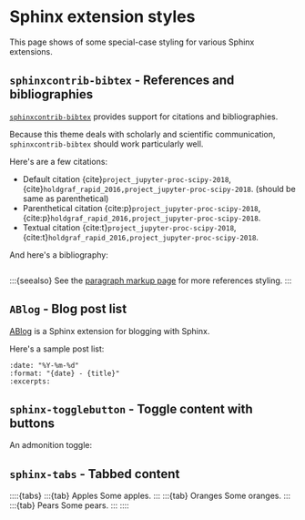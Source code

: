 # Sphinx extension styles

This page shows of some special-case styling for various Sphinx extensions.


## `sphinxcontrib-bibtex` - References and bibliographies

[`sphinxcontrib-bibtex`](https://sphinxcontrib-bibtex.readthedocs.io/en/latest/) provides support for citations and bibliographies.

Because this theme deals with scholarly and scientific communication, `sphinxcontrib-bibtex` should work particularly well.

Here's are a few citations:

- Default citation {cite}`project_jupyter-proc-scipy-2018`, {cite}`holdgraf_rapid_2016,project_jupyter-proc-scipy-2018`. (should be same as parenthetical)
- Parenthetical citation {cite:p}`project_jupyter-proc-scipy-2018`, {cite:p}`holdgraf_rapid_2016,project_jupyter-proc-scipy-2018`.
- Textual citation {cite:t}`project_jupyter-proc-scipy-2018`, {cite:t}`holdgraf_rapid_2016,project_jupyter-proc-scipy-2018`.

And here's a bibliography:

```{bibliography}
```

:::{seealso}
See the [paragraph markup page](kitchen-sink/paragraph-markup.rst) for more references styling.
:::

## `ABlog` - Blog post list

[ABlog](https://ablog.readthedocs.io/en/latest/) is a Sphinx extension for blogging with Sphinx.

Here's a sample post list:

```{postlist}
:date: "%Y-%m-%d"
:format: "{date} - {title}"
:excerpts:
```

## `sphinx-togglebutton` - Toggle content with buttons

An admonition toggle:

## `sphinx-tabs` - Tabbed content

::::{tabs}
:::{tab} Apples
Some apples.
:::
:::{tab} Oranges
Some oranges.
:::
:::{tab} Pears
Some pears.
:::
::::
